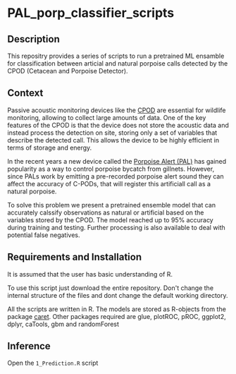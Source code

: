 # PAL_porp_classifier_scripts

## Description

This repositry provides a series of scripts to run a pretrained ML ensamble for classification between articial and natural porpoise calls detected by the CPOD (Cetacean and Porpoise Detector). 

## Context

Passive acoustic monitoring devices like the [CPOD](https://www.chelonia.co.uk/cpod.htm)  are essential for wildlife monitoring, allowing to collect large amounts of data. One of the key features of the CPOD is that the device does not store the acoustic data and instead process the detection on site, storing only a set of variables that describe the detected call. This allows the device to be highly efficient in terms of storage and energy.

In the recent years a new device called the [Porpoise Alert (PAL)](https://www.sciencedirect.com/science/article/pii/S0165783620302496?via%3Dihub) has gained popularity as a way to control porpoise bycatch from gillnets. However,  since PALs work by emitting a pre-recorded porpoise alert sound they can affect the accuracy of C-PODs, that will register this artificiall call as a natural porpoise.

To solve this problem we present a pretrained ensemble model that can accurately calssify observations as natural or artificial based on the variables stored by the CPOD. The model reached up to 95% accuracy during training and testing. Further processing is also available to deal with potential false negatives.

## Requirements and Installation

It is assumed that the user has basic understanding of R.

To use this script just download the entire repository. Don't change the internal structure of the files and dont change the default working directory.

All the scripts are written in R. The models are stored as R-objects from the package [caret](https://www.jstatsoft.org/article/view/v028i05). Other packages required are glue, plotROC, pROC, ggplot2, dplyr, caTools, gbm and randomForest

## Inference

Open the `1_Prediction.R` script 